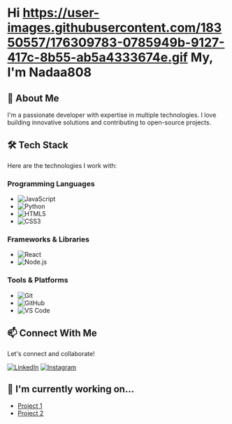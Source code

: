 # Hi https://user-images.githubusercontent.com/18350557/176309783-0785949b-9127-417c-8b55-ab5a4333674e.gif My, I'm Nadaa808

## 🚀 About Me
I'm a passionate developer with expertise in multiple technologies. I love building innovative solutions and contributing to open-source projects.

## 🛠️ Tech Stack
Here are the technologies I work with:

### Programming Languages
- ![JavaScript](https://img.shields.io/badge/-JavaScript-F7DF1E?logo=javascript&logoColor=black)
- ![Python](https://img.shields.io/badge/-Python-3776AB?logo=python&logoColor=white)
- ![HTML5](https://img.shields.io/badge/-HTML5-E34F26?logo=html5&logoColor=white)
- ![CSS3](https://img.shields.io/badge/-CSS3-1572B6?logo=css3&logoColor=white)

### Frameworks & Libraries
- ![React](https://img.shields.io/badge/-React-61DAFB?logo=react&logoColor=black)
- ![Node.js](https://img.shields.io/badge/-Node.js-339933?logo=node.js&logoColor=white)

### Tools & Platforms
- ![Git](https://img.shields.io/badge/-Git-F05032?logo=git&logoColor=white)
- ![GitHub](https://img.shields.io/badge/-GitHub-181717?logo=github&logoColor=white)
- ![VS Code](https://img.shields.io/badge/-VS_Code-007ACC?logo=visual-studio-code&logoColor=white)

## 📫 Connect With Me
Let's connect and collaborate!

[![LinkedIn](https://img.shields.io/badge/-LinkedIn-0077B5?logo=linkedin&logoColor=white)](https://linkedin.com/in/yourprofile)
[![Instagram](https://img.shields.io/badge/-Instagram-E4405F?logo=instagram&logoColor=white)](https://instagram.com/yourprofile)

## 🔭 I'm currently working on...
- [Project 1](link-to-project-1)
- [Project 2](link-to-project-2)
